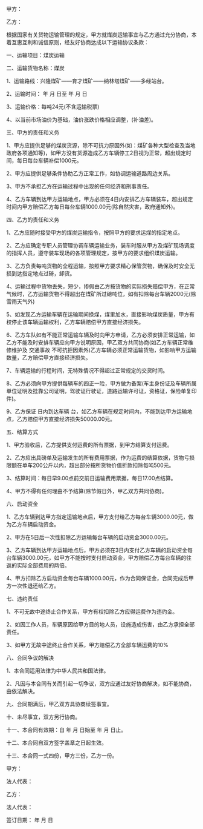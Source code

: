 
 


甲方：


乙方：


根据国家有关货物运输管理的规定，甲方就煤炭运输事宜与乙方通过充分协商，本着互惠互利和诚信原则，经友好协商达成以下运输协议条款：


一、运输项目：煤炭运输


二、运输货物名称：煤炭


1、运输路线：兴隆煤矿——育才煤矿——纳林塔煤矿——多经站台。


2、运输时间： 年 月 日至 年 月 日


3、运输价格：每吨24元(不含运输税票)


4、以当前市场油价为基础，油价涨跌价格相应调整，(补油差)。


三、甲方的责任和义务


1、甲方应提供足够的煤炭货源，除不可抗力原因外(如：煤矿各种大型检查及当地政府各项通知等)，如甲方没有货源造成乙方车辆停工2日视为正常，超出规定时间，每日每台车辆补偿1000元。


2、甲方应提供足够条件协助乙方正常工作，如协调运输道路周边关系。


3、甲方不承担乙方在运输过程中出现的任何经济和刑事责任。


4、乙方车辆到达甲方运输地点，甲方必须在4日内安排乙方车辆装车，超出规定时间内甲方赔偿乙方每日每台车辆1000.00元(除自然灾害，政府通知外)。


四、乙方的责任和义务


1、乙方应随时接受甲方的煤炭运输指令，按照甲方的要求运煤的指定地点。


2、乙方应确定专职人员管理协调车辆运输业务，装车时服从甲方及煤矿现场调度的指挥人员，遵守装车现场的各项管理规定，按甲方的要求组织煤炭运输。


3、乙方负责每吨货物的全程运输，按照甲方要求精心保管货物，确保及时安全无损到达指定地点过磅，卸货。


4、运输过程中货物丢失，短少，掺假由乙方按货物的实际损失赔偿甲方，在正常气候时，乙方运输货物不得超出在煤矿所过磅吨位，如有扣除每台车辆2000元(除雪雨天气外)


5、如发现乙方运输车辆在运输期间换煤，煤里加水，直接影响煤炭质量，甲方有权停止该车辆运输权利，乙方车辆赔偿甲方直接经济损失。


6、乙方车队如有不能正常运输车辆及时向甲方申请，乙方必须安排正常运输，如乙方不能及时安排车辆应向甲方说明原因，甲乙双方共同协商(如乙方车辆正常维修维护及
交通事故
不可抗拒因素外)乙方车辆必须正常运输货物，如影响甲方运输数量，乙方赔偿甲方直接经济损失。


7、车辆运输的行程时间，无特殊情况不得超过正常规定的交货时间。


8、乙方必须向甲方提供每辆车的四正一险，甲方做为备案(车主身份证及车辆所属单位证明及挂靠公司证明，驾驶证行驶证，道路运输许可证，资格证，保险单复印件)。


9、乙方保证 日内到达车辆 台，如乙方车辆在规定时间内，不能到达甲方运输地点，乙方赔偿甲方直接经济损失50000.00元。


五、结算方式


1、甲方验收后，乙方提供支付运费的所有票据，到甲方结算支付运费。


2、乙方应出具磅单及运输发生的所有费用票据，作为运费的结算依据，货物亏损限额在单车200公斤以内，超出部分按所货物价值折款扣除每吨500元。


3、结算时间：每日早9.00点前交前日运输费用票据，每日17.00点结算。


4、甲方不得有任何理由不予结算(除节假日外，甲乙双方共同协商)。


六、启动资金


1、乙方车辆到达甲方指定运输地点后，甲方支付给乙方每台车辆3000.00元，做为乙方车辆启动资金。


2、甲方在5日后一次性扣除乙方运输每台车辆的启动资金3000.00元。


3、乙方车辆到达甲方运输地点后，甲方必须在3日内支付乙方车辆的启动资金每台车辆3000.00元，如甲方不能按时支付启动资金，甲方赔偿乙方每台车辆的往返的实际全部费用的两倍。


4、甲方扣除乙方启动资金每台车辆1000.00元，作为合同保证金，合同完成后甲方一次性退还给乙方。


七、违约责任


1、不可无故中途终止合作关系，甲方有权扣除乙方应得运费作为违约金。


2、如因工作人员，车辆原因给甲方目的地人员，设施造成伤害，由乙方承担全部责任。


3、如甲方无故中途终止合作关系，甲方赔偿乙方全部车辆运费的10%


八、合同争议的解决


1、本合同适用法律为中华人民共和国法律。


2、凡因与本合同有关而引起一切争议，双方应通过友好协商解决，如不能协商，由依法解决。


九、合同期满后，甲乙双方具协商续签事宜。


十、未尽事宜，双方另行协商。


十一、本合同有效期：自 年 月 日始至 年 月 日止。


十二、本合同自双方签字盖章之日起生效。


十三、本合同一式四份，甲方三份，乙方一份。


甲方：


法人代表：


乙方：


法人代表：


签订日期： 年 月 日
 


 

 
 
 
 
 
  


  
 

  


  


  
 
 
 
 

